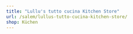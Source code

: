 ```yaml
---
title: "Lullu's tutto cucina Kitchen Store"
url: /salem/lullus-tutto-cucina-kitchen-store/
shop: Küchen
---
```

